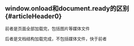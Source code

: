 ## window.onload和document.ready的区别 {#articleHeader0}

  
前者是页面全部加载完，包括图片等媒体文件

后者是文档结构加载完成，不包括媒体文件，快于前者



